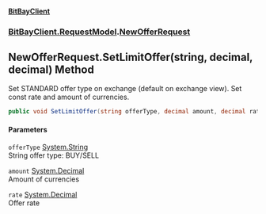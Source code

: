 #### [BitBayClient](./index.md 'index')
### [BitBayClient.RequestModel](./BitBayClient-RequestModel.md 'BitBayClient.RequestModel').[NewOfferRequest](./BitBayClient-RequestModel-NewOfferRequest.md 'BitBayClient.RequestModel.NewOfferRequest')
## NewOfferRequest.SetLimitOffer(string, decimal, decimal) Method
Set STANDARD offer type on exchange (default on exchange view). Set const rate and amount of currencies.  
```csharp
public void SetLimitOffer(string offerType, decimal amount, decimal rate);
```
#### Parameters
<a name='BitBayClient-RequestModel-NewOfferRequest-SetLimitOffer(string_decimal_decimal)-offerType'></a>
`offerType` [System.String](https://docs.microsoft.com/en-us/dotnet/api/System.String 'System.String')  
String offer type: BUY/SELL  
  
<a name='BitBayClient-RequestModel-NewOfferRequest-SetLimitOffer(string_decimal_decimal)-amount'></a>
`amount` [System.Decimal](https://docs.microsoft.com/en-us/dotnet/api/System.Decimal 'System.Decimal')  
Amount of currencies  
  
<a name='BitBayClient-RequestModel-NewOfferRequest-SetLimitOffer(string_decimal_decimal)-rate'></a>
`rate` [System.Decimal](https://docs.microsoft.com/en-us/dotnet/api/System.Decimal 'System.Decimal')  
Offer rate  
  
